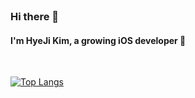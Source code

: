 </br>
<h3><b>Hi there 👋</b></h3>
<h4>
I'm HyeJi Kim, a growing iOS developer 🌱

</h3>
</br>

<!-- <h3><b>Tech Stack 🛠</b></h3>
<p>
<img alt="Swift" src="https://img.shields.io/badge/Swift-F05138?style=flat&logo=Swift&logoColor=white"/>
<img alt="SwiftUI" src ="https://img.shields.io/badge/SwiftUI-000000?&style=flat&logo=Swift&logoColor=0055af">
<img alt="Combine" src ="https://img.shields.io/badge/Combine-0055af?&style=flat&logo=Apple&logoColor=white"> -->
<!-- <img src="https://img.shields.io/badge/CocoaPods-EE3322?style=flat&logo=CocoaPods&logoColor=white"> -->
<!-- <img alt="Xcode" src="https://img.shields.io/badge/Xcode-147EFB?style=flat&logo=Xcode&logoColor=white"/></a> -->
<!-- <img src="https://img.shields.io/badge/Python-3766AB?style=flat&logo=Python&logoColor=white"/></a> -->
<!-- <img src="https://img.shields.io/badge/Django-092E20?style=flat&logo=Django&logoColor=white"/></a> -->
<!-- <img src="https://img.shields.io/badge/Linux-FCC624?style=flat&logo=Linux&logoColor=white"/></a> -->
<!-- <img src="https://img.shields.io/badge/Docker-2496ED?style=flat&logo=Docker&logoColor=white"/></a> -->
<!-- <img src="https://img.shields.io/badge/Azure-0078D4?style=flat&logo=Microsoft Azure&logoColor=white"/></a> -->
<!-- <img src="https://img.shields.io/badge/AWS-232F3E?style=flat&logo=Amazon&logoColor=white"/></a> -->
<!-- <img src="https://img.shields.io/badge/Swagger-85EA2D?style=flat&logo=Swagger&logoColor=white"></a> -->
<!-- <img src="https://img.shields.io/badge/Anaconda-44A833?style=flat&logo=Anaconda&logoColor=white"></a> -->
<!-- <img src="https://img.shields.io/badge/Kubernetes-326CE5?style=flat&logo=Kubernetes&logoColor=white"/></a> -->
<!-- 깃 꾸미기 로고 사이트 https://simpleicons.org/?q=git -->
<!-- </br>
</br> -->

<!-- <h3><b>Cowork Tools 🛠</b></h3>
<p>
<img src="https://img.shields.io/badge/Git-F05032?style=flat&logo=Git&logoColor=white"></a> -->
<!-- <img src="https://img.shields.io/badge/github-181717?style=flat&logo=github&logoColor=white"></a> -->
<!-- <img src="https://img.shields.io/badge/Postman-FF6C37?style=flat&logo=Postman&logoColor=white"></a> -->
<!-- <img src="https://img.shields.io/badge/Notion-000000?style=flat&logo=Notion&logoColor=white"></a> -->
<!-- <img src="https://img.shields.io/badge/Figma-F24E1E?style=flat&logo=Figma&logoColor=white"></a> -->

<!-- </br>
</br> -->

<!-- <h3><b>Studying 💻</b></h3>
<img alt="SwiftUI" src ="https://img.shields.io/badge/SwiftUI-000000?&style=flat&logo=Swift&logoColor=0055af"> -->

<!-- <br> -->

[![Top Langs](https://github-readme-stats.vercel.app/api/top-langs/?username=hyeji-K&layout=compact)](https://github.com/anuraghazra/github-readme-stats)







<!--
**hyeji-K/hyeji-K** is a ✨ _special_ ✨ repository because its `README.md` (this file) appears on your GitHub profile.

Here are some ideas to get you started:

- 🔭 I’m currently working on ...
- 🌱 I’m currently learning ...
- 👯 I’m looking to collaborate on ...
- 🤔 I’m looking for help with ...
- 💬 Ask me about ...
- 📫 How to reach me: ...
- 😄 Pronouns: ...
- ⚡ Fun fact: ...
-->
